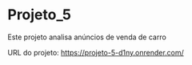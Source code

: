 # Projeto_5
Este projeto analisa anúncios de venda de carro 

URL do projeto: https://projeto-5-d1ny.onrender.com/
